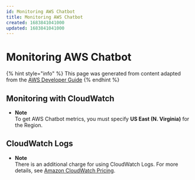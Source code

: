 ```yaml
---
id: Monitoring AWS Chatbot
title: Monitoring AWS Chatbot
created: 1683841041000
updated: 1683841041000
---
```

# Monitoring AWS Chatbot

{% hint style="info" %}
This page was generated from content adapted from the [AWS Developer Guide](https://github.com/awsdocs/aws-chatbot-admin-guide.git)
{% endhint %}

## Monitoring with CloudWatch

- **Note**  
To get AWS Chatbot metrics, you must specify **US East \(N\. Virginia\)** for the Region\.


## CloudWatch Logs

- **Note**  
There is an additional charge for using CloudWatch Logs\. For more details, see [Amazon CloudWatch Pricing](https://aws.amazon.com/cloudwatch/pricing)\.

